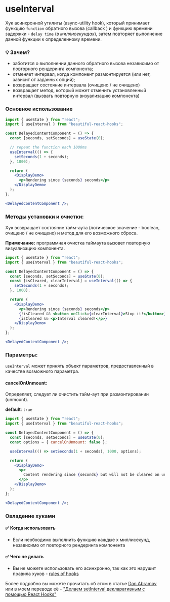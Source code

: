 # useInterval

Хук асинхронной утилиты (async-utility hook), который принимает функцию `function` обратного вызова (callback ) и функцию времени задержки - `delay time` (_в миллисекундах_), затем повторяет
выполнение данной функции к определенному времени.

### 💡 Зачем?

- заботится о выполнении данного обратного вызова независимо от повторного рендеринга компонента;
- отменяет интервал, когда компонент размонтируется (или нет, зависит от заданных опций);
- возвращает состояние интервала (очищено / не очищено)
- возвращает метод, который может отменить установленный интервал (вызвать повторную визуализацию компонента)

### Основное использование

```jsx harmony
import { useState } from "react";
import { useInterval } from "beautiful-react-hooks";

const DelayedContentComponent = () => {
  const [seconds, setSeconds] = useState(0);

  // repeat the function each 1000ms
  useInterval(() => {
    setSeconds(1 + seconds);
  }, 1000);

  return (
    <DisplayDemo>
      <p>Rendering since {seconds} seconds</p>
    </DisplayDemo>
  );
};

<DelayedContentComponent />;
```

### Методы установки и очистки:

Хук возвращает состояние тайм-аута (логическое значение - boolean, очищено / не очищено) и метод для его возможного сброса.

**Примечание:** программная очистка таймаута вызовет повторную визуализацию компонента.

```jsx harmony
import { useState } from "react";
import { useInterval } from "beautiful-react-hooks";

const DelayedContentComponent = () => {
  const [seconds, setSeconds] = useState(0);
  const [isCleared, clearInterval] = useInterval(() => {
    setSeconds(1 + seconds);
  }, 1000);

  return (
    <DisplayDemo>
      <p>Rendering since {seconds} seconds</p>
      {!isCleared && <button onClick={clearInterval}>Stop it!</button>}
      {isCleared && <p>Interval cleared!</p>}
    </DisplayDemo>
  );
};

<DelayedContentComponent />;
```

### Параметры:

`useInterval` может принять объект параметров, предоставленный в качестве возможного параметра.

#### cancelOnUnmount:

Определяет, следует ли очистить тайм-аут при размонтировании (unmount).

**default**: `true`

```jsx harmony
import { useState } from "react";
import { useInterval } from "beautiful-react-hooks";

const DelayedContentComponent = () => {
  const [seconds, setSeconds] = useState(0);
  const options = { cancelOnUnmount: false };

  useInterval(() => setSeconds(1 + seconds), 1000, options);

  return (
    <DisplayDemo>
      <p>
        Content rendering since {seconds} but will not be cleared on unmount
      </p>
    </DisplayDemo>
  );
};

<DelayedContentComponent />;
```

### Овладение хуками

#### ✅ Когда использовать

- Если необходимо выполнить функцию каждые x миллисекунд, независимо от повторного рендеринга компонента

#### ✅ Чего не делать

- Вы не можете использовать его асинхронно, так как это нарушит правила хуков - [rules of hooks](https://reactjs.org/docs/hooks-rules.html)

Более подробно вы можете прочитать об этом в статье [Dan Abramov](https://overreacted.io/making-setinterval-declarative-with-react-hooks/) или в моем переводе её - ["Делаем setInterval декларативным с помощью React Hooks"](https://github.com/YaroslavW/react-short-notes/blob/master/texts/Hooks-setInterval/hooks-setInterval.md)
